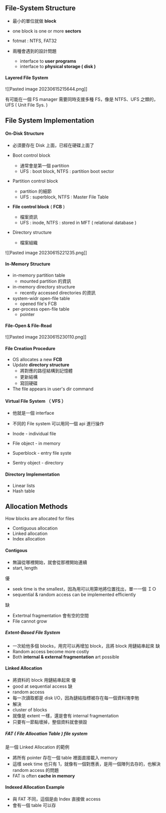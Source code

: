 ## File-System Structure
+ 最小的單位就做 **block** 
+ one block is one or more **sectors**
+ fotmat : NTFS, FAT32

+ 兩種會遇到的設計問題
	+ interface to **user programs**
	+ interface to **physical storage ( disk )**

#### Layered File System
![[Pasted image 20230615215644.png]]

有可能在一個 FS manager 需要同時支援多種 FS，像是 NTFS、UFS 之類的，UFS ( Unit File Sys. )

## File System Implementation

#### On-Disk Structure
+ 必須要存在 Disk 上面，已經在硬碟上面了

+ Boot control block
	+ 通常會是第一個 partition
	+ UFS : boot block, NTFS : partition boot sector
+ Partition control block 
	+ partition 的細節
	+ UFS : superblock, NTFS : Master File Table
+ **File control block**  ( **FCB** )
	+ 檔案資訊
	+ UFS : inode, NTFS : stored in MFT ( relational database )
+ Directory structure
	+ 檔案組織

![[Pasted image 20230615221235.png]]

#### In-Memory Structure
+ in-memory partition table 
	+ mounted partition 的資訊
+ in-memory directory structure 
	+ recently accessed directories 的資訊
+ system-widr open-file table
	+ opened file's FCB
+ per-process open-file table 
	+ pointer 

#### File-Open & File-Read
![[Pasted image 20230615230110.png]]

#### File Creation Procedure
+ OS allocates a new **FCB**
+ Update **directory structure**
	+ 將對應的路徑結構到記憶體
	+ 更新結構
	+ 寫回硬碟
+ The file appears in user's dir command
#### Virtual File System （ VFS ） 
+ 他就是一個 interface
+ 不同的 File system 可以用同一個 api 進行操作

+ Inode - individual file
+ File object - in memory
+ Superblock - entry file syste
+ Sentry object - directory

#### Directory Implementation
+ Linear lists
+ Hash table

## Allocation Methods
How blocks are allocated for files
+ Contiguous allocation
+ Linked allocation
+ Index allocation

#### Contigous
+ 無論從哪裡開始，就會從那裡開始連續
+ start, length

優
+ seek time is the smallest，因為用可以用算地將位置找出，單一一個 ＩＯ
+ sequential & random access can be implemented efficiently

缺
+ Extertnal fragmentation 會有空的空間
+ File cannot grow

##### Extent-Based File System
+ 一次給他多個 blocks，用完可以再增加 block，且將 block 用鏈結串起來
缺
+ Random access become more costly
+ Both **internal & external fragmentation** art possible

#### Linked Allocation
+ 將資料的 block 用鏈結串起來
優
+ good at sequential access
缺
+ random access
+ 每一次讀取都是 disk I/O，因為鏈結指標被存在每一個資料塊李勉
 + 解決
  + cluster of blocks
  + 就像是 extent 一樣，還是會有 internal fragmentation
+ 只要有一節點壞掉，整個資料就會損毀

##### FAT ( File Allocation Table ) file system 
是一個 Linked Allocation 的範例
+ 將所有 pointer 存在一個 table 裡面直接載入 memory
+ 這樣 seek time 也只有 1，就像有一個對應表，是用一個陣列去存的，也解決 random access 的問題
+ FAT is often **cache in memory** 

#### Indexed Allocation Example
+ 與 FAT 不同，這個是由 Index 直接做 access
+ 會有一個 table 可以存

